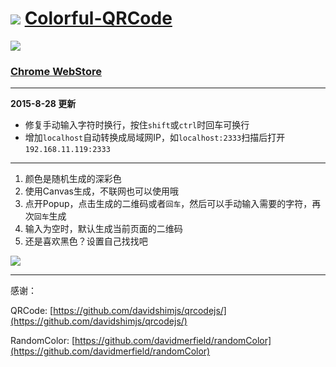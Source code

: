 ![](http://i.imgur.com/9QCt6D6.png)  [Colorful-QRCode](https://github.com/L3au/colorful-qrcode)
====

![](http://i.imgur.com/cSOmAQq.png)

### [Chrome WebStore](https://chrome.google.com/webstore/detail/nenelpicledkmgnlaibhjkjobffpjoan/)

----

**2015-8-28 更新**

- 修复手动输入字符时换行，按住`shift`或`ctrl`时回车可换行
- 增加`localhost`自动转换成局域网IP，如`localhost:2333`扫描后打开`192.168.11.119:2333`

----

1. 颜色是随机生成的深彩色
1. 使用Canvas生成，不联网也可以使用哦
2. 点开Popup，点击生成的二维码或者`回车`，然后可以手动输入需要的字符，再次`回车`生成
3. 输入为空时，默认生成当前页面的二维码
4. 还是喜欢黑色？设置自己找找吧

![](http://i.imgur.com/xyyZ32l.png)

----

感谢：

QRCode:  [https://github.com/davidshimjs/qrcodejs/](https://github.com/davidshimjs/qrcodejs/)

RandomColor: [https://github.com/davidmerfield/randomColor](https://github.com/davidmerfield/randomColor)
